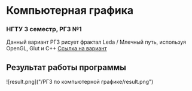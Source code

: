 # Компьютерная графика
### НГТУ 3 семестр, РГЗ №1

Данный вариант РГЗ рисует фрактал Leda / Млечный путь, используя OpenGL, Glut и C++
[Ссылка на вариант](http://opita.net/node/739)

## Результат работы программы
![result.png]("/РГЗ по компьютерной графике/result.png")

